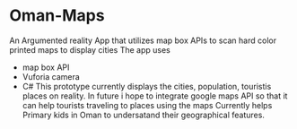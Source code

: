 # Oman-Maps
An Argumented reality App that utilizes map box APIs to scan hard color printed maps to display cities 
The app uses
- map box API
- Vuforia camera
- C#
This prototype currently displays the cities, population, touristis places on reality.
In future i hope to integrate google maps API so that it can help tourists traveling to places using the maps
Currently helps Primary kids in Oman to undersatand their geographical features.
